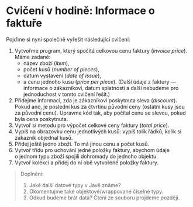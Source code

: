 # Cvičení v hodině: Informace o faktuře

Pojďme si nyní společně vyřešit následující cvičení:

1. Vytvořme program, který spočítá celkovou cenu faktury (_invoice price_). Máme zadané:
    - název zboží (_item_), 
    - počet kusů (_number of pieces_),
    - datum vystavení (_date of issue_), 
    - a&nbsp;cenu jednoho kusu (_price per piece_).
    (Další údaje z&nbsp;faktury &mdash; informace o&nbsp;zákazníkovi, datum splatnosti a&nbsp;další nebudeme pro jednoduchost v&nbsp;tomto cvičení řešit.)
2. Přidejme informaci, zda je zákazníkovi poskytnuta sleva (_discount_). Pokud ano, je poslední kus za čtvrtinu původní ceny (ostatní kusy jsou za původní cenu). Upravme kód tak, aby počítal cenu se slevou, pokud byla cena poskytnuta.
3. Vytvoř si metodu pro výpočet celkové ceny faktury (_total price_).
4. Vypiš na obrazovku cenu jednotlivých kusů: vypiš tolik řádků, kolik si zákazník objednal kusů.
5. Přidej ještě jedno zboží. To má jinou cenu a počet kusů.
6. Vytvoř třídu pro uchování jedné položky faktury, abychom údaje o&nbsp;jednom typu zboží spojili dohromady do jednoho objektu.
7. Vytvoř kolekci a&nbsp;přidej do ní obě vytvořené položky faktury.

> Doplnění: 
> 
> 1. Jaké další datové typy v&nbsp;Javě známe?
> 2. Okomentujme také objektové/wrappované číselné typy.
> 3. Odkud budeme brát data? Čtení ze souboru projdeme později.